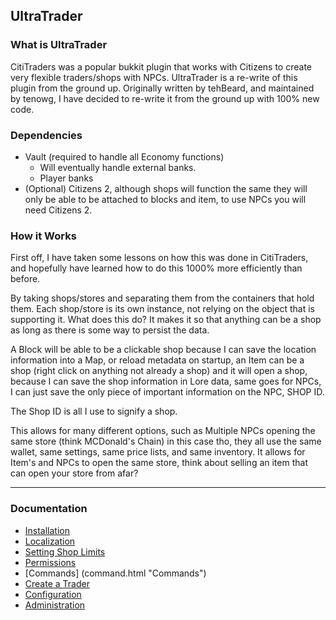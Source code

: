 ## UltraTrader

### What is UltraTrader
CitiTraders was a popular bukkit plugin that works with Citizens to create very flexible traders/shops with NPCs. UltraTrader is
a re-write of this plugin from the ground up. Originally written by tehBeard, and maintained by tenowg, I have decided to re-write
it from the ground up with 100% new code.

### Dependencies
* Vault (required to handle all Economy functions)
    * Will eventually handle external banks.
    * Player banks
* (Optional) Citizens 2, although shops will function the same they will only be able to be attached to blocks and item, to use NPCs
you will need Citizens 2.

### How it Works
First off, I have taken some lessons on how this was done in CitiTraders, and hopefully have learned how to
do this 1000% more efficiently than before.

By taking shops/stores and separating them from the containers that hold them. Each shop/store is its own
instance, not relying on the object that is supporting it. What does this do? It makes it so that anything
can be a shop as long as there is some way to persist the data.

A Block will be able to be a clickable shop because I can save the location information into a Map, or reload metadata
on startup, an Item can be a shop (right click on anything not already a shop) and it will open a shop, because I can save the
shop information in Lore data, same goes for NPCs, I can just save the only piece of important information on the NPC,
SHOP ID.

The Shop ID is all I use to signify a shop.

This allows for many different options, such as Multiple NPCs opening the same store (think MCDonald's Chain) in this case tho,
they all use the same wallet, same settings, same price lists, and same inventory. It allows for Item's and NPCs to open the same
store, think about selling an item that can open your store from afar?

---

### Documentation
* [Installation](installation.html "Installation")
* [Localization](localization.html "Localization")
* [Setting Shop Limits](limits.html "Setting Shop Limits")
* [Permissions](permission.html "Permissions")
* [Commands] (command.html "Commands")
* [Create a Trader](createtrader.html "Create a Trader")
* [Configuration](configuration.html "Configuration")
* [Administration](admin.html "Administration")
